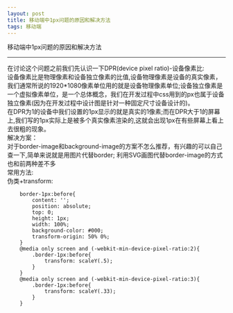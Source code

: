 ```yaml
---
layout: post
title: 移动端中1px问题的原因和解决方法
tags: 移动端
---
```


移动端中1px问题的原因和解决方法

---

在讨论这个问题之前我们先认识一下DPR(device pixel ratio)-设备像素比:  
    设备像素比是物理像素和设备独立像素的比值,设备物理像素是设备的真实像素，我们通常所说的1920*1080像素单位用的就是设备物理像素单位;设备独立像素是一个虚拟像素单位，是一个总体概念，我们在开发过程中css用到的px也属于设备独立像素(因为在开发过程中设计图是针对一种固定尺寸设备设计的)。  
    在DPR为1的设备中我们设置的1px显示的就是真实的1像素;而在DPR大于1的屏幕上,我们写的1px实际上是被多个真实像素渲染的,这就会出现1px在有些屏幕上看上去很粗的现象。  
解决方案：  
    对于border-image和background-image的方案不怎么推荐，有兴趣的可以自己查一下,简单来说就是用图片代替border; 利用SVG画图代替border-image的方式也和前两种差不多  
    常用方法:  
    伪类+transform:  
```
    border-1px:before{
        content: '';
        position: absolute;
        top: 0;
        height: 1px;
        width: 100%;
        background-color: #000;
        transform-origin: 50% 0%;
    }
    @media only screen and (-webkit-min-device-pixel-ratio:2){
        .border-1px:before{
            transform: scaleY(.5);
        }
    }
    @media only screen and (-webkit-min-device-pixel-ratio:3){
        .border-1px:before{
            transform: scaleY(.33);
        }   
    }
```  